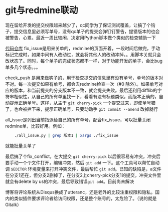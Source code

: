 # git与redmine联动

现在留给开发的提交权限越来越少了，qc同学为了保证测试覆盖，让搞了个钩子，提交信息里必须写单号，没有qc单子的提交会弹钉钉警告，提错版本的也会被警告，心累。最近一周比较闲，决定用Python脚本做个类似的检查辅助一下

[代码仓库](https://github.com/spin6lock/git_with_redmine) fix_issue是用来关单的，redmine的页面开着，一段时间后做完，手动标记完成时，如果中间有人改动过，就会将其他人的改动冲掉。。用脚本关就只会改状态了。同时，每个单子的完成状态都不一样，对于功能开发的单子，会比bug单多几个状态。。。

check_push 是用来做钩子的，用于检查提交的信息里有没有单号，单号的版本对不对。每一次提交如果有单号，都会去redmine检查一次（#0 除外）。如果单号对应的版本，和当前提交的分支版本不一致，就会提交失败。最后还利用difflib的字符串相似性，从自己的所有单里找一下，看看有没有标题类似，而版本正确的，自动提示正确单号。这样，从主干 `git cherry-pick` 一个提交过来，即使单号错了，也会被拦下来，提示正确单号，只要动动手 `git commit --amend` 改掉就行

all_issue是列出当前指派给自己的所有单号，配合fix_issue，可以批量关闭redmine单，比较好用。例如：
``` bash
    ./all_issue.py | grep 版本1 | xargs ./fix_issue
```
就能批量关单了

最后搞了个fix_conflict，在大提交 `git cherry-pick` 以后很容易有冲突，冲突后要手动一个个文件打开，编辑冲突，然后 `git add` 一下。这个工具可以帮忙自动调 `$EDITOR` 环境变量来打开冲突文件，最后帮忙 `git add`。已知的缺陷是，a文件在分支1还在，但分支2删掉了，在分支2上cherry-pick分支1的提交，冲突文件里就会有delete by us的冲突，最后导致错误`git add`。目前尚未解决

博客将评论系统从Disqus换成了utteranc，还是老外的比较注重权限和隐私。国内的类似插件要求评论者给访问权限，还是整个账号的，太危险了。（说的就是Gitalk）
